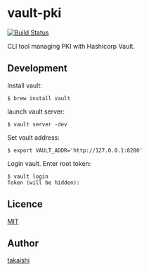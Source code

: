 # vault-pki

[![Build Status](https://travis-ci.org/takaishi/vault-pki.svg?branch=master)](https://travis-ci.org/takaishi/vault-pki)

CLI tool managing PKI with Hashicorp Vault.

## Development

Install vault:

```
$ brew install vault
```

launch vault server:

```
$ vault server -dev
```

Set vault address:

```
$ export VAULT_ADDR='http://127.0.0.1:8200'
```

Login vault. Enter root token:

```
$ vault login
Token (will be hidden):
```

## Licence

[MIT](https://github.com/tcnksm/tool/blob/master/LICENCE)

## Author

[takaishi](https://github.com/takaishi)